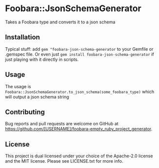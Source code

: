 # Foobara::JsonSchemaGenerator

Takes a Foobara type and converts it to a json schema

## Installation

Typical stuff: add `gem "foobara-json-schema-generator` to your Gemfile or .gemspec file. Or even just
`gem install foobara-json-schema-generator` if just playing with it directly in scripts.

## Usage

The usage is `Foobara::JsonSchemaGenerator.to_json_schema(some_foobara_type)` which will output a json schema string

## Contributing

Bug reports and pull requests are welcome on GitHub
at https://github.com/[USERNAME]/foobara-empty_ruby_project_generator.

## License

This project is dual licensed under your choice of the Apache-2.0 license and the MIT license. 
Please see LICENSE.txt for more info.
